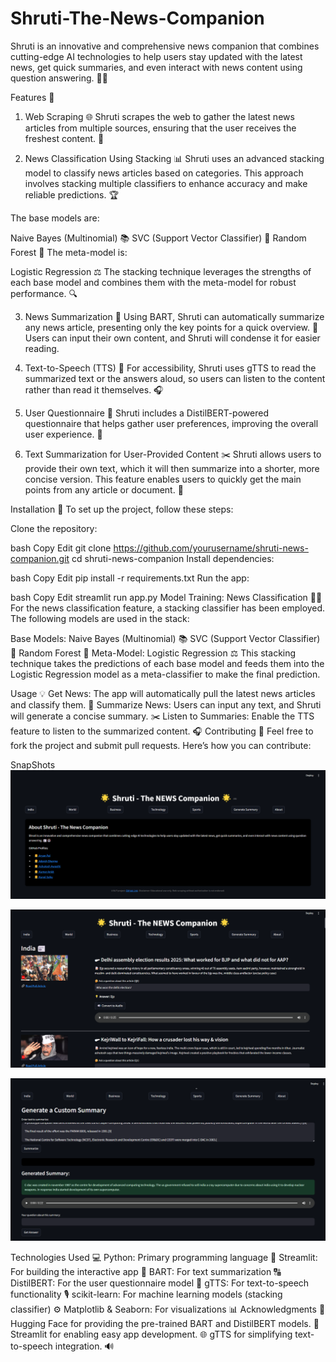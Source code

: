 # Shruti-The-News-Companion

Shruti is an innovative and comprehensive news companion that combines cutting-edge AI technologies to help users stay updated with the latest news, get quick summaries, and even interact with news content using question answering. 📰🤖

Features 🚀
1. Web Scraping 🌐
Shruti scrapes the web to gather the latest news articles from multiple sources, ensuring that the user receives the freshest content. 🔄

2. News Classification Using Stacking 📊
Shruti uses an advanced stacking model to classify news articles based on categories. This approach involves stacking multiple classifiers to enhance accuracy and make reliable predictions. 🏆

The base models are:

Naive Bayes (Multinomial) 📚
SVC (Support Vector Classifier) 🧳
Random Forest 🌳
The meta-model is:

Logistic Regression ⚖️
The stacking technique leverages the strengths of each base model and combines them with the meta-model for robust performance. 🔍

3. News Summarization 📝
Using BART, Shruti can automatically summarize any news article, presenting only the key points for a quick overview. 📃 Users can input their own content, and Shruti will condense it for easier reading.

4. Text-to-Speech (TTS) 🎤
For accessibility, Shruti uses gTTS to read the summarized text or the answers aloud, so users can listen to the content rather than read it themselves. 🎧

5. User Questionnaire 📝
Shruti includes a DistilBERT-powered questionnaire that helps gather user preferences, improving the overall user experience. 🌱

6. Text Summarization for User-Provided Content ✂️
Shruti allows users to provide their own text, which it will then summarize into a shorter, more concise version. This feature enables users to quickly get the main points from any article or document. 📃

Installation 🔧
To set up the project, follow these steps:

Clone the repository:

bash
Copy
Edit
git clone https://github.com/yourusername/shruti-news-companion.git
cd shruti-news-companion
Install dependencies:

bash
Copy
Edit
pip install -r requirements.txt
Run the app:

bash
Copy
Edit
streamlit run app.py
Model Training: News Classification 🧑‍💻
For the news classification feature, a stacking classifier has been employed. The following models are used in the stack:

Base Models:
Naive Bayes (Multinomial) 📚
SVC (Support Vector Classifier) 🧳
Random Forest 🌳
Meta-Model:
Logistic Regression ⚖️
This stacking technique takes the predictions of each base model and feeds them into the Logistic Regression model as a meta-classifier to make the final prediction.



Usage 💡
Get News: The app will automatically pull the latest news articles and classify them. 📰
Summarize News: Users can input any text, and Shruti will generate a concise summary. ✂️
Listen to Summaries: Enable the TTS feature to listen to the summarized content. 🎧
Contributing 🤝
Feel free to fork the project and submit pull requests. Here’s how you can contribute:

SnapShots
![Home](images/1.png)


![News Summary, Text_to_Speech, Questionarre ](images/2.png)


![Custom Summary Generator](images/3.png)


Technologies Used 💻
Python: Primary programming language 🐍
Streamlit: For building the interactive app 🌊
BART: For text summarization 🔠
DistilBERT: For the user questionnaire model 🧠
gTTS: For text-to-speech functionality 🎙️
scikit-learn: For machine learning models (stacking classifier) ⚙️
Matplotlib & Seaborn: For visualizations 📊
Acknowledgments 🙏
Hugging Face for providing the pre-trained BART and DistilBERT models. 🤗
Streamlit for enabling easy app development. 🌐
gTTS for simplifying text-to-speech integration. 🔊






